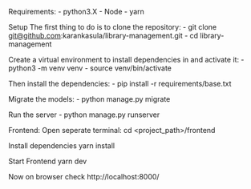 Requirements:
    -   python3.X
    -   Node
    -   yarn

Setup
    The first thing to do is to clone the repository:
    - git clone git@github.com:karankasula/library-management.git
    - cd library-management

Create a virtual environment to install dependencies in and activate it:
    - python3 -m venv venv
    - source venv/bin/activate

Then install the dependencies:
    - pip install -r requirements/base.txt

Migrate the models:
    - python manage.py migrate

Run the server
    - python manage.py runserver


Frontend:
Open seperate terminal:
    cd <project_path>/frontend

Install dependencies
    yarn install

Start Frontend
    yarn dev

Now on browser check http://localhost:8000/